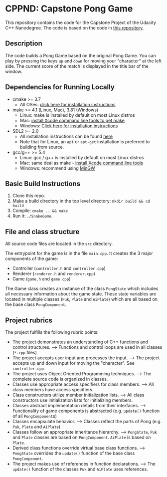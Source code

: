 # CPPND: Capstone Pong Game

This repository contains the code for the Capstone Project of the Udacity C++ Nanodegree. The code is based on the code in [this repository](https://github.com/udacity/CppND-Capstone-Snake-Game).

## Description
The code builds a Pong Game based on the original Pong Game. You can play by pressing the keys `up` and `down` for moving your "character" at the left side. The current score of the match is displayed in the title bar of the window.

## Dependencies for Running Locally
* cmake >= 3.7
  * All OSes: [click here for installation instructions](https://cmake.org/install/)
* make >= 4.1 (Linux, Mac), 3.81 (Windows)
  * Linux: make is installed by default on most Linux distros
  * Mac: [install Xcode command line tools to get make](https://developer.apple.com/xcode/features/)
  * Windows: [Click here for installation instructions](http://gnuwin32.sourceforge.net/packages/make.htm)
* SDL2 >= 2.0
  * All installation instructions can be found [here](https://wiki.libsdl.org/Installation)
  * Note that for Linux, an `apt` or `apt-get` installation is preferred to building from source.
* gcc/g++ >= 5.4
  * Linux: gcc / g++ is installed by default on most Linux distros
  * Mac: same deal as make - [install Xcode command line tools](https://developer.apple.com/xcode/features/)
  * Windows: recommend using [MinGW](http://www.mingw.org/)

## Basic Build Instructions

1. Clone this repo.
2. Make a build directory in the top level directory: `mkdir build && cd build`
3. Compile: `cmake .. && make`
4. Run it: `./SnakeGame`.

## File and class structure
All source code files are located in the `src` directory.

The entrypoint for the game is in the file `main.cpp`. It creates the 3 major components of the game:
 - Controller (`controller.h` and `controller.cpp`)
 - Renderer (`renderer.h` and `renderer.cpp`)
 - Game (`game.h` and `game.cpp`)

 The Game class creates an instance of the class `PongState` which includes all necessary information about the game state. These state variables are located in multiple classes (`Puk`, `Plate` and `AiPlate`) which are all based on the base class `PongComponent`.

 ## Project rubrics
 The project fulfills the following rubric points:
  - The project demonstrates an understanding of C++ functions and control structures. 
  --> Functions and control loops are used in all classes (`*.cpp` files) 
  - The project accepts user input and processes the input. --> The project accepts up and down input for moving the "character". See `controller.cpp`
  - The project uses Object Oriented Programming techniques. --> The complete source code is organized in classes. 
  - Classes use appropriate access specifiers for class members. --> All class members have access specifiers.
  - Class constructors utilize member initialization lists. --> All class constructors use initialization lists for initializing members.
  - Classes abstract implementation details from their interfaces. --> Functionality of game components is abstracted (e.g. `update()` function of all `PongComponent`s)
  - Classes encapsulate behavior. --> Classes reflect the parts of Pong (e.g. `Puk`, `Plate` and `AiPlate`)
  - Classes follow an appropriate inheritance hierarchy. --> `PongState`, `Puk` and `Plate` classes are based on `PongComponent`. `AiPlate` is based on `Plate`.
  - Derived class functions override virtual base class functions. --> `PongState` overrides the `update()` function of the base class `PongComponent`.
  - The project makes use of references in function declarations. --> The `update()` function of the classes `Puk` and `AiPlate` uses references. 
